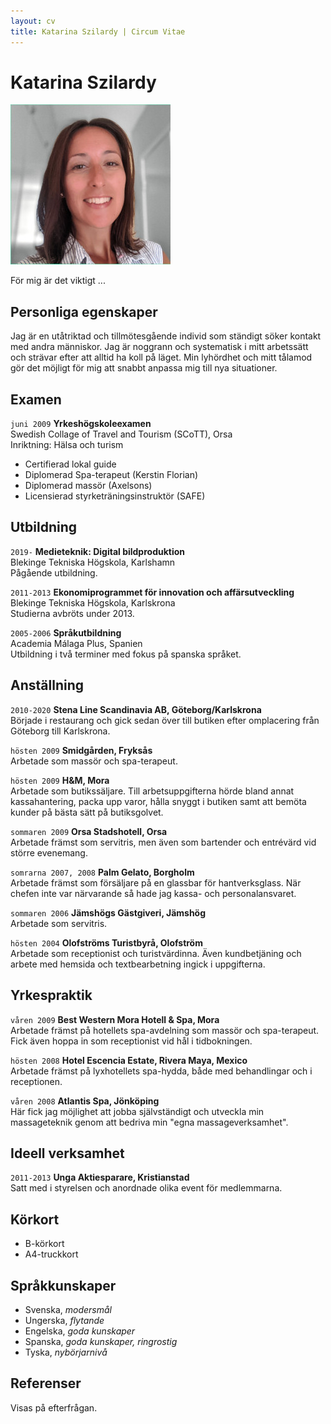 ```yaml
---
layout: cv
title: Katarina Szilardy | Circum Vitae
---
```


# Katarina Szilardy

![Katarina Szilardy](images/profile.jpg)

För mig är det viktigt ...


## Personliga egenskaper

Jag är en utåtriktad och tillmötesgående individ som ständigt söker kontakt med andra människor. Jag är noggrann och systematisk i mitt arbetssätt och strävar efter att alltid ha koll på läget. Min lyhördhet och mitt tålamod gör det möjligt för mig att snabbt anpassa mig till nya situationer.

## Examen

`juni 2009`
__Yrkeshögskoleexamen__  
Swedish Collage of Travel and Tourism (SCoTT), Orsa  
Inriktning: Hälsa och turism

- Certifierad lokal guide
- Diplomerad Spa-terapeut (Kerstin Florian)
- Diplomerad massör (Axelsons)
- Licensierad styrketräningsinstruktör (SAFE)

## Utbildning

`2019-`
__Medieteknik: Digital bildproduktion__  
Blekinge Tekniska Högskola, Karlshamn  
Pågående utbildning.

`2011-2013`
__Ekonomiprogrammet för innovation och affärsutveckling__  
Blekinge Tekniska Högskola, Karlskrona  
Studierna avbröts under 2013.

`2005-2006`
__Språkutbildning__  
Academia Málaga Plus, Spanien  
Utbildning i två terminer med fokus på spanska språket.

## Anställning

`2010-2020`
__Stena Line Scandinavia AB, Göteborg/Karlskrona__  
Började i restaurang och gick sedan över till butiken efter omplacering från Göteborg till Karlskrona.

`hösten 2009`
__Smidgården, Fryksås__  
Arbetade som massör och spa-terapeut.

`hösten 2009`
__H&M, Mora__  
Arbetade som butikssäljare. Till arbetsuppgifterna hörde bland annat kassahantering, packa upp varor, hålla snyggt i butiken samt att bemöta kunder på bästa sätt på butiksgolvet.

`sommaren 2009`
__Orsa Stadshotell, Orsa__  
Arbetade främst som servitris, men även som bartender och entrévärd vid större evenemang.

`somrarna 2007, 2008`
__Palm Gelato, Borgholm__  
Arbetade främst som försäljare på en glassbar för hantverksglass. När chefen inte var närvarande så hade jag kassa- och personalansvaret.

`sommaren 2006`
__Jämshögs Gästgiveri, Jämshög__  
Arbetade som servitris.

`hösten 2004`
__Olofströms Turistbyrå, Olofström__  
Arbetade som receptionist och turistvärdinna. Även kundbetjäning och arbete med hemsida och textbearbetning ingick i uppgifterna.

## Yrkespraktik

`våren 2009`
__Best Western Mora Hotell & Spa, Mora__  
Arbetade främst på hotellets spa-avdelning som massör och spa-terapeut. Fick även hoppa in som receptionist vid hål i tidbokningen.

`hösten 2008`
__Hotel Escencia Estate, Rivera Maya, Mexico__  
Arbetade främst på lyxhotellets spa-hydda, både med behandlingar och i receptionen.

`våren 2008`
__Atlantis Spa, Jönköping__  
Här fick jag möjlighet att jobba självständigt och utveckla min massageteknik genom att bedriva min "egna massageverksamhet".

## Ideell verksamhet

`2011-2013`
__Unga Aktiesparare, Kristianstad__  
Satt med i styrelsen och anordnade olika event för medlemmarna.

<!--
## Övriga meriter

`våren 2012`
__Tillväxtverket och Vinnova, Ungas Innovationskraft BTH, Karlskrona__
-->

## Körkort

- B-körkort
- A4-truckkort


## Språkkunskaper

- Svenska, _modersmål_
- Ungerska, _flytande_
- Engelska, _goda kunskaper_
- Spanska, _goda kunskaper, ringrostig_
- Tyska, _nybörjarnivå_

## Referenser

Visas på efterfrågan.

<!-- ### Footer

Last updated: Feb 2021 -->
